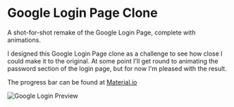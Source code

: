 # Google Login Page Clone

A shot-for-shot remake of the Google Login Page, complete with animations.

I designed this Google Login Page clone as a challenge to see how close I could make it to the original. At some point I'll get round to animating the password section of the login page, but for now I'm pleased with the result.

The progress bar can be found at [Material.io](https://material.io/components/progress-indicators/)


![Google Login Preview](https://i.imgur.com/noS3bKa.png)
